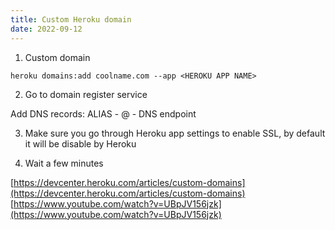 ```yaml
---
title: Custom Heroku domain
date: 2022-09-12
---
```


1. Custom domain

```
heroku domains:add coolname.com --app <HEROKU APP NAME>
```

2. Go to domain register service

Add DNS records: ALIAS - @ - DNS endpoint

3. Make sure you go through Heroku app settings to enable SSL, by default it will be disable by Heroku

4. Wait a few minutes

[https://devcenter.heroku.com/articles/custom-domains](https://devcenter.heroku.com/articles/custom-domains)
[https://www.youtube.com/watch?v=UBpJV156jzk](https://www.youtube.com/watch?v=UBpJV156jzk)
